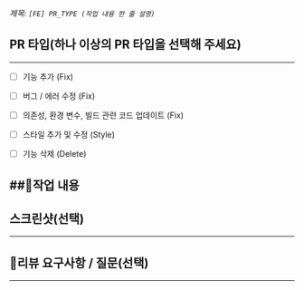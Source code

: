 _제목: `[FE] PR_TYPE (작업 내용 한 줄 설명)`_

## PR 타입(하나 이상의 PR 타입을 선택해 주세요)
---
- [ ] 기능 추가 (Fix)
- [ ] 버그 / 에러 수정 (Fix)
- [ ] 의존성, 환경 변수, 빌드 관련 코드 업데이트 (Fix)
- [ ] 스타일 추가 및 수정 (Style)
- [ ] 기능 삭제 (Delete)


##📝작업 내용
---



## 스크린샷(선택)
---



## 💬리뷰 요구사항 / 질문(선택)
---


